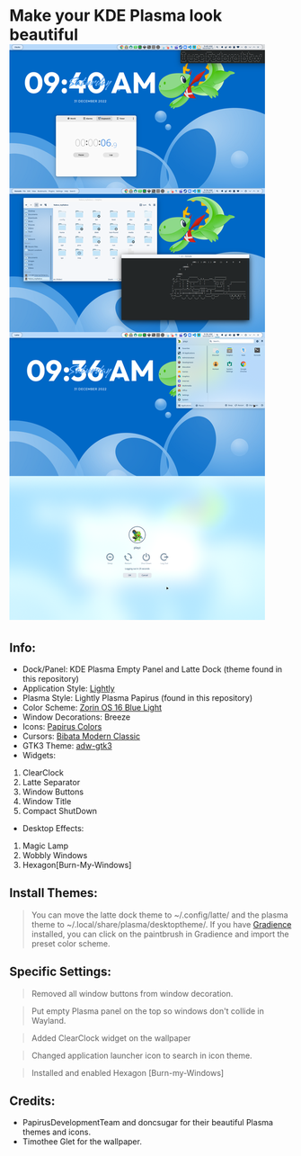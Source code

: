 # Make your KDE Plasma look beautiful![rice](images/rice.png)
## Info: 
* Dock/Panel: KDE Plasma Empty Panel and Latte Dock (theme found in this repository)
* Application Style: [Lightly](https://github.com/Luwx/Lightly)
* Plasma Style: Lightly Plasma Papirus (found in this repository)
* Color Scheme: [Zorin OS 16 Blue Light](https://store.kde.org/p/1890164)
* Window Decorations: Breeze
* Icons: [Papirus Colors](https://store.kde.org/p/1651940)
* Cursors: [Bibata Modern Classic](https://github.com/ful1e5/Bibata_Cursor)
* GTK3 Theme: [adw-gtk3](https://github.com/lassekongo83/adw-gtk3)
* Widgets:
1. ClearClock
2. Latte Separator
3. Window Buttons
4. Window Title
5. Compact ShutDown
* Desktop Effects:
1. Magic Lamp
2. Wobbly Windows
3. Hexagon[Burn-My-Windows]

## Install Themes:
> You can move the latte dock theme to ~/.config/latte/ and the plasma theme to ~/.local/share/plasma/desktoptheme/. If you have [Gradience](https://flathub.org/apps/details/com.github.GradienceTeam.Gradience) installed, you can click on the paintbrush in Gradience and import the preset color scheme.
## Specific Settings:
> Removed all window buttons from window decoration.

> Put empty Plasma panel on the top so windows don't collide in Wayland.

> Added ClearClock widget on the wallpaper

>Changed application launcher icon to search in icon theme.

>Installed and enabled Hexagon [Burn-my-Windows]
## Credits: 
* PapirusDevelopmentTeam and doncsugar for their beautiful Plasma themes and icons.
* Timothee Glet for the wallpaper.
